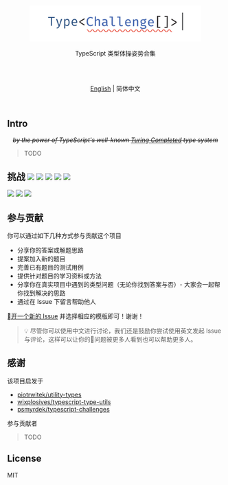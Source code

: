 <p align='center'>
<img src='./screenshots/logo.svg' width='400'/>
</p>

<p align='center'>
TypeScript 类型体操姿势合集
</p>

<br>
<br>

<p align='center'>
<a href='./README.md'>English</a> | 简体中文
</p>

<br>

## Intro

<p align='center'>
<del><em>by the power of TypeScript's well-known <a href="https://github.com/microsoft/TypeScript/issues/14833">Turing Completed</a> type system</em></del>
</p>

> TODO

## 挑战 ![](https://img.shields.io/badge/-热身-yellow) ![](https://img.shields.io/badge/-简单-green) ![](https://img.shields.io/badge/-中等-orange) ![](https://img.shields.io/badge/-困难-red) ![](https://img.shields.io/badge/-地狱-purple)

<!--challenges-start-->
<a href="https://type-challenges.netlify.app/case/2/play/zh-CN"><img src="https://img.shields.io/badge/-%232%20--%20%E8%8E%B7%E5%8F%96%E5%87%BD%E6%95%B0%E8%BF%94%E5%9B%9E%E7%B1%BB%E5%9E%8B-orange"/></a> <a href="https://type-challenges.netlify.app/case/3/play/zh-CN"><img src="https://img.shields.io/badge/-%233%20--%20%E5%AE%9E%E7%8E%B0%20Omit%3CT%2C%20K%3E-orange"/></a> <a href="https://type-challenges.netlify.app/case/4/play/zh-CN"><img src="https://img.shields.io/badge/-%234%20--%20%E5%AE%9E%E7%8E%B0%20Pick%3CT%2C%20K%3E-green"/></a> 
<!--challenges-end-->

## 参与贡献

你可以通过如下几种方式参与贡献这个项目

- 分享你的答案或解题思路
- 提案加入新的题目
- 完善已有题目的测试用例
- 提供针对题目的学习资料或方法
- 分享你在真实项目中遇到的类型问题（无论你找到答案与否）- 大家会一起帮你找到解决的思路
- 通过在 Issue 下留言帮助他人

[开一个新的 Issue](https://github.com/type-challenges/type-challenges/issues/new/choose) 并选择相应的模版即可！谢谢！

> 💡 尽管你可以使用中文进行讨论，我们还是鼓励你尝试使用英文发起 Issue 与评论，这样可以让你的问题被更多人看到也可以帮助更多人。

## 感谢

该项目启发于

- [piotrwitek/utility-types](https://github.com/piotrwitek/utility-types)
- [wixplosives/typescript-type-utils](https://github.com/wixplosives/typescript-type-utils)
- [psmyrdek/typescript-challenges](https://github.com/psmyrdek/typescript-challenges)

参与贡献者

> TODO


## License

MIT